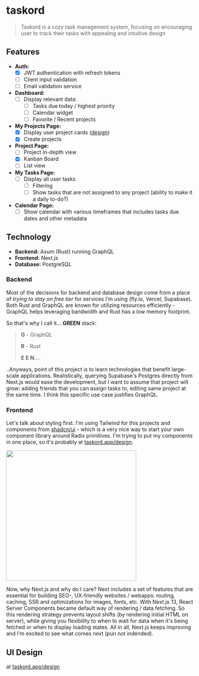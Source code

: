 # taskord

> Taskord is a cozy task management system, focusing on encouraging user to track their tasks with appealing and intuitive design

## Features
- **Auth:**
  - [x] JWT authentication with refresh tokens
  - [ ] Client input validation
  - [ ] Email validation service

- **Dashboard:**
  - [ ] Display relevant data:
    - [ ] Tasks due today / highest priority
    - [ ] Calendar widget
    - [ ] Favorite / Recent projects

- **My Projects Page:**
  - [x] Display user project cards ([design](https://www.taskord.app/design))
  - [x] Create projects

- **Project Page:**
  - [ ] Project in-depth view
  - [x] Kanban Board
  - [ ] List view

- **My Tasks Page:**
  - [ ] Display all user tasks
    - [ ] Filtering
    - [ ] Show tasks that are not assigned to any project (ability to make it a daily to-do?)

- **Calendar Page:**
  - [ ] Show calendar with various timeframes that includes tasks due dates and other metadata

## Technology

- **Backend:** Axum (Rust) running GraphQL
- **Frontend:** Next.js
- **Database:** PostgreSQL

### Backend

Most of the decisions for backend and database design come from a place of *trying to stay on free tier* for services I'm using (fly.io, Vercel, Supabase). Both Rust and GraphQL are known for utilizing resources efficiently - GraphQL helps leveraging bandwidth and Rust has a low memory footprint.

So that's why I call it... **GREEN** stack:

> **G** - GraphQL
> 
> **R** - Rust
> 
> **E**
> **E**
> **N**....

..Anyways, point of this project is to learn technologies that benefit large-scale applications. Realistically, querying Supabase's Postgres directly from Next.js would ease the development, but I want to assume that project will grow: adding friends that you can assign tasks to, editing same project at the same time. I think this specific use case justifies GraphQL.

### Frontend

Let's talk about styling first. I'm using Tailwind for this projects and components from [shadcn/ui](https://ui.shadcn.com/) - which is a very nice way to start your own component library around Radix primitives. 
I'm trying to put my components in one place, so it's probably at [taskord.app/design](https://taskord.app/design).

<img width="350px" src="https://github.com/kshyr/taskord/assets/60661103/5eecc788-25bb-4cdd-8893-4c0de9e40bb5" />

Now, why Next.js and why do I care? Next includes a set of features that are essential for building SEO-, UX-friendly websites / webapps: routing, caching, SSR and optimizations for images, fonts, etc. With Next.js 13, React Server Components became default way of rendering / data fetching. So this rendering strategy prevents layout shifts (by rendering initial HTML on server), while giving you flexibility to when to wait for data when it's being fetched or when to display loading states.
All in all, Next.js keeps improving and I'm excited to see what comes next (pun not indended).

## UI Design
at [taskord.app/design](https://taskord.app/design)



